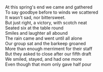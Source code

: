 At this spring's end we came and gathered  
To say goodbye before to winds we scattered  
It wasn't sad, nor bittersweet.   
But just right, a victory, with scotch neat  
Seated six at the table round  
Smiles and laughter all abound  
The rain came and went until all alone  
Our group sat and the barkeep groaned  
More than enough merriment for their staff  
But they asked to close after our fifth draft  
We smiled, stayed, and had one more  
Even though that mom only gave half pour  
